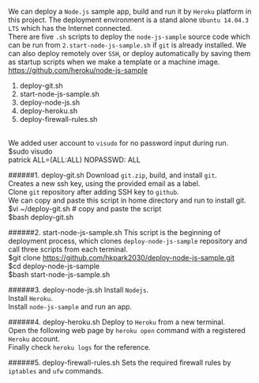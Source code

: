 We can deploy a `Node.js` sample app, build and run it by `Heroku` platform in this project. The deployment environment is a stand alone `Ubuntu 14.04.3 LTS` which has the Internet connected. <br />
There are five `.sh` scripts to deploy the `node-js-sample` source code which can be run from `2.start-node-js-sample.sh` if `git` is already installed. We can also deploy remotely over `SSH`, or deploy automatically by saving them as startup scripts when we make a template or a machine image.<br />
https://github.com/heroku/node-js-sample
  1. deploy-git.sh
  2. start-node-js-sample.sh
  3. deploy-node-js.sh
  4. deploy-heroku.sh
  5. deploy-firewall-rules.sh
<br /><br />

We added user account to `visudo` for no password input during run. <br />
  $sudo visudo <br />
  patrick ALL=(ALL:ALL) NOPASSWD: ALL

######1. deploy-git.sh
Download `git.zip`, build, and install `git`. <br />
Creates a new ssh key, using the provided email as a label. <br />
Clone `git` repository after adding SSH key to `github`. <br />
We can copy and paste this script in home directory and run to install git. <br />
  $vi ~/deploy-git.sh                 # copy and paste the script <br />
  $bash deploy-git.sh

######2. start-node-js-sample.sh
This script is the beginning of deployment process, which clones `deploy-node-js-sample` repository and call three scripts from each terminal. <br />
  $git clone https://github.com/hkpark2030/deploy-node-js-sample.git <br />
  $cd deploy-node-js-sample <br />
  $bash start-node-js-sample.sh
  
######3. deploy-node-js.sh
Install `Nodejs`. <br />
Install `Heroku`. <br />
Install `node-js-sample` and run an app.

######4. deploy-heroku.sh
Deploy to `Heroku` from a new terminal. <br />
Open the following web page by `heroku open` command with a registered `Heroku` account. <br />
Finally check `heroku logs` for the reference.

######5. deploy-firewall-rules.sh
Sets the required firewall rules by `iptables` and `ufw` commands.
